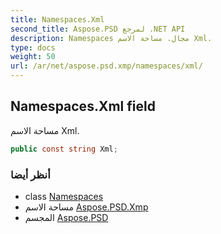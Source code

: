 ```yaml
---
title: Namespaces.Xml
second_title: Aspose.PSD لمرجع .NET API
description: Namespaces مجال. مساحة الاسم Xml.
type: docs
weight: 50
url: /ar/net/aspose.psd.xmp/namespaces/xml/
---
```

## Namespaces.Xml field

مساحة الاسم Xml.

```csharp
public const string Xml;
```

### أنظر أيضا

* class [Namespaces](../)
* مساحة الاسم [Aspose.PSD.Xmp](../../namespaces/)
* المجسم [Aspose.PSD](../../../)


